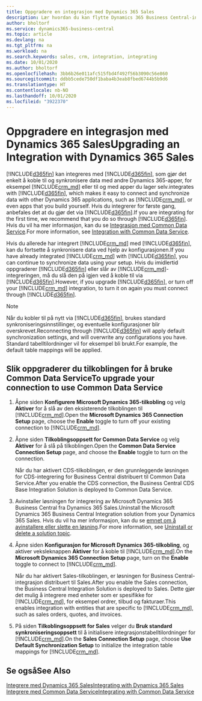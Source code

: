 ```yaml
---
title: Oppgradere en integrasjon med Dynamics 365 Sales
description: Lær hvordan du kan flytte Dynamics 365 Business Central-integrasjonen med Dynamics 365 Sales til den nyeste versjonen.
author: bholtorf
ms.service: dynamics365-business-central
ms.topic: article
ms.devlang: na
ms.tgt_pltfrm: na
ms.workload: na
ms.search.keywords: sales, crm, integration, integrating
ms.date: 10/01/2020
ms.author: bholtorf
ms.openlocfilehash: 3bb6b26e011afc515fbd4f492f56b3090c56e860
ms.sourcegitcommit: ddbb5cede750df1baba4b3eab8fbed6744b5b9d6
ms.translationtype: HT
ms.contentlocale: nb-NO
ms.lasthandoff: 10/01/2020
ms.locfileid: "3922370"
---
```

# <a name="upgrading-an-integration-with-dynamics-365-sales"></a><span data-ttu-id="6a766-103">Oppgradere en integrasjon med Dynamics 365 Sales</span><span class="sxs-lookup"><span data-stu-id="6a766-103">Upgrading an Integration with Dynamics 365 Sales</span></span>
[!INCLUDE[d365fin](includes/d365fin_md.md)] <span data-ttu-id="6a766-104">kan integreres med [!INCLUDE[d365fin](includes/cds_long_md.md)], som gjør det enkelt å koble til og synkronisere data med andre Dynamics 365-apper, for eksempel [!INCLUDE[crm_md](includes/crm_md.md)] eller til og med apper du lager selv.</span><span class="sxs-lookup"><span data-stu-id="6a766-104">integrates with [!INCLUDE[d365fin](includes/cds_long_md.md)], which makes it easy to connect and synchronize data with other Dynamics 365 applications, such as [!INCLUDE[crm_md](includes/crm_md.md)], or even apps that you build yourself.</span></span> <span data-ttu-id="6a766-105">Hvis du integrerer for første gang, anbefales det at du gjør det via [!INCLUDE[d365fin](includes/cds_long_md.md)].</span><span class="sxs-lookup"><span data-stu-id="6a766-105">If you are integrating for the first time, we recommend that you do so through [!INCLUDE[d365fin](includes/cds_long_md.md)].</span></span> <span data-ttu-id="6a766-106">Hvis du vil ha mer informasjon, kan du se [Integrasjon med Common Data Service](admin-common-data-service.md).</span><span class="sxs-lookup"><span data-stu-id="6a766-106">For more information, see [Integration with Common Data Service](admin-common-data-service.md).</span></span>

<span data-ttu-id="6a766-107">Hvis du allerede har integrert [!INCLUDE[crm_md](includes/crm_md.md)] med [!INCLUDE[d365fin](includes/d365fin_md.md)], kan du fortsette å synkronisere data ved hjelp av konfigurasjonen.</span><span class="sxs-lookup"><span data-stu-id="6a766-107">If you have already integrated [!INCLUDE[crm_md](includes/crm_md.md)] with [!INCLUDE[d365fin](includes/d365fin_md.md)], you can continue to synchronize data using your setup.</span></span> <span data-ttu-id="6a766-108">Hvis du imidlertid oppgraderer [!INCLUDE[d365fin](includes/d365fin_md.md)] eller slår av [!INCLUDE[crm_md](includes/crm_md.md)]-integreringen, må du slå den på igjen ved å koble til via [!INCLUDE[d365fin](includes/cds_long_md.md)].</span><span class="sxs-lookup"><span data-stu-id="6a766-108">However, if you upgrade [!INCLUDE[d365fin](includes/d365fin_md.md)], or turn off your [!INCLUDE[crm_md](includes/crm_md.md)] integration, to turn it on again you must connect through [!INCLUDE[d365fin](includes/cds_long_md.md)].</span></span> 

> [!NOTE]
> <span data-ttu-id="6a766-109">Når du kobler til på nytt via [!INCLUDE[d365fin](includes/cds_long_md.md)], brukes standard synkroniseringsinnstillinger, og eventuelle konfigurasjoner blir overskrevet.</span><span class="sxs-lookup"><span data-stu-id="6a766-109">Reconnecting through [!INCLUDE[d365fin](includes/cds_long_md.md)] will apply default synchronization settings, and will overwrite any configurations you have.</span></span> <span data-ttu-id="6a766-110">Standard tabelltilordninger vil for eksempel bli brukt.</span><span class="sxs-lookup"><span data-stu-id="6a766-110">For example, the default table mappings will be applied.</span></span>

## <a name="to-upgrade-your-connection-to-use-common-data-service"></a><span data-ttu-id="6a766-111">Slik oppgraderer du tilkoblingen for å bruke Common Data Service</span><span class="sxs-lookup"><span data-stu-id="6a766-111">To upgrade your connection to use Common Data Service</span></span>
1. <span data-ttu-id="6a766-112">Åpne siden **Konfigurere Microsoft Dynamics 365-tilkobling** og velg **Aktiver** for å slå av den eksisterende tilkoblingen til [!INCLUDE[crm_md](includes/crm_md.md)].</span><span class="sxs-lookup"><span data-stu-id="6a766-112">Open the **Microsoft Dynamics 365 Connection Setup** page, choose the **Enable** toggle to turn off your existing connection to [!INCLUDE[crm_md](includes/crm_md.md)].</span></span>
2. <span data-ttu-id="6a766-113">Åpne siden **Tilkoblingsoppsett for Common Data Service** og velg **Aktiver** for å slå på tilkoblingen.</span><span class="sxs-lookup"><span data-stu-id="6a766-113">Open the **Common Data Service Connection Setup** page, and choose the **Enable** toggle to turn on the connection.</span></span>
  
   <span data-ttu-id="6a766-114">Når du har aktivert CDS-tilkoblingen, er den grunnleggende løsningen for CDS-integrering for Business Central distribuert til Common Data Service.</span><span class="sxs-lookup"><span data-stu-id="6a766-114">After you enable the CDS connection, the Business Central CDS Base Integration Solution is deployed to Common Data Service.</span></span>
3. <span data-ttu-id="6a766-115">Avinstaller løsningen for integrering av Microsoft Dynamics 365 Business Central fra Dynamics 365 Sales.</span><span class="sxs-lookup"><span data-stu-id="6a766-115">Uninstall the Microsoft Dynamics 365 Business Central Integration solution from your Dynamics 365 Sales.</span></span> <span data-ttu-id="6a766-116">Hvis du vil ha mer informasjon, kan du se [emnet om å avinstallere eller slette en løsning](/powerapps/developer/common-data-service/uninstall-delete-solution).</span><span class="sxs-lookup"><span data-stu-id="6a766-116">For more information, see [Uninstall or delete a solution topic](/powerapps/developer/common-data-service/uninstall-delete-solution).</span></span> 

4. <span data-ttu-id="6a766-117">Åpne siden **Konfigurasjon for Microsoft Dynamics 365-tilkobling**, og aktiver veksleknappen **Aktiver** for å koble til [!INCLUDE[crm_md](includes/crm_md.md)].</span><span class="sxs-lookup"><span data-stu-id="6a766-117">On the **Microsoft Dynamics 365 Connection Setup** page, turn on the **Enable** toggle to connect to [!INCLUDE[crm_md](includes/crm_md.md)].</span></span>
  
   <span data-ttu-id="6a766-118">Når du har aktivert Sales-tilkoblingen, er løsningen for Business Central-integrasjon distribuert til Sales.</span><span class="sxs-lookup"><span data-stu-id="6a766-118">After you enable the Sales connection, the Business Central Integration Solution is deployed to Sales.</span></span> <span data-ttu-id="6a766-119">Dette gjør det mulig å integrere med enheter som er spesifikke for [!INCLUDE[crm_md](includes/crm_md.md)], for eksempel ordrer, tilbud og fakturaer.</span><span class="sxs-lookup"><span data-stu-id="6a766-119">This enables integration with entities that are specific to [!INCLUDE[crm_md](includes/crm_md.md)], such as sales orders, quotes, and invoices.</span></span>
5. <span data-ttu-id="6a766-120">På siden **Tilkoblingsoppsett for Sales** velger du **Bruk standard synkroniseringsoppsett** til å initialisere integrasjonstabelltilordninger for [!INCLUDE[crm_md](includes/crm_md.md)].</span><span class="sxs-lookup"><span data-stu-id="6a766-120">On the **Sales Connection Setup** page, choose **Use Default Synchronization Setup** to initialize the integration table mappings for [!INCLUDE[crm_md](includes/crm_md.md)].</span></span>

## <a name="see-also"></a><span data-ttu-id="6a766-121">Se også</span><span class="sxs-lookup"><span data-stu-id="6a766-121">See Also</span></span>
[<span data-ttu-id="6a766-122">Integrere med Dynamics 365 Sales</span><span class="sxs-lookup"><span data-stu-id="6a766-122">Integrating with Dynamics 365 Sales</span></span>](admin-prepare-dynamics-365-for-sales-for-integration.md)  
[<span data-ttu-id="6a766-123">Integrere med Common Data Service</span><span class="sxs-lookup"><span data-stu-id="6a766-123">Integrating with Common Data Service</span></span>](admin-common-data-service.md)
